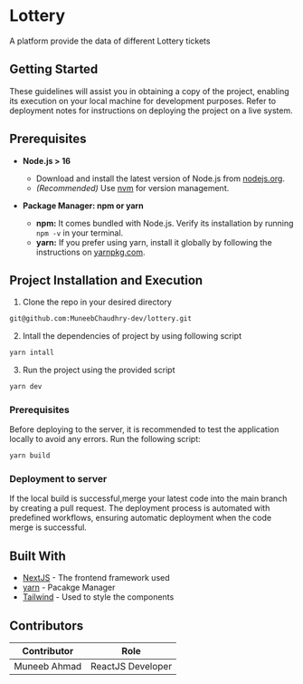 # Lottery

A platform provide the data of different Lottery tickets

## Getting Started

These guidelines will assist you in obtaining a copy of the project, enabling its execution on your local machine for development purposes. Refer to deployment notes for instructions on deploying the project on a live system.

## Prerequisites

- **Node.js > 16**

  - Download and install the latest version of Node.js from [nodejs.org](https://nodejs.org).
  - _(Recommended)_ Use [nvm](https://github.com/nvm-sh/nvm) for version management.

- **Package Manager: npm or yarn**
  - **npm:** It comes bundled with Node.js. Verify its installation by running `npm -v` in your terminal.
  - **yarn:** If you prefer using yarn, install it globally by following the instructions on [yarnpkg.com](https://yarnpkg.com).

## Project Installation and Execution

1. Clone the repo in your desired directory

```bash
git@github.com:MuneebChaudhry-dev/lottery.git
```

2. Intall the dependencies of project by using following script

```bash
yarn intall
```

3. Run the project using the provided script

```bash
yarn dev
```

### Prerequisites

Before deploying to the server, it is recommended to test the application locally to avoid any errors. Run the following script:

```bash
yarn build
```

### Deployment to server

If the local build is successful,merge your latest code into the main branch by creating a pull request. The deployment process is automated with predefined workflows, ensuring automatic deployment when the code merge is successful.

## Built With

- [NextJS](https://react.dev/) - The frontend framework used
- [yarn](https://yarnpkg.com/) - Pacakge Manager
- [Tailwind](https://tailwindcss.com/) - Used to style the components

## Contributors

| Contributor  | Role              |
| ------------ | ----------------- |
| Muneeb Ahmad | ReactJS Developer |
